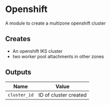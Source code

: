 # Openshift

A module to create a multizone openshift cluster

## Creates

- An openshift IKS cluster
- two worker pool attachments in other zones

## Outputs

Name         | Value
-------------|-------
`cluster_id` | ID of cluster created
